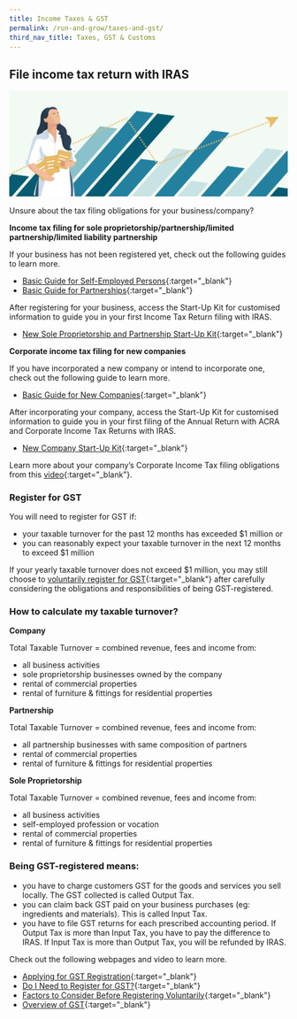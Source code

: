 ```yaml
---
title: Income Taxes & GST
permalink: /run-and-grow/taxes-and-gst/
third_nav_title: Taxes, GST & Customs
---
```


## File income tax return with IRAS

![Taxes GST](/images/grow/RunandGrow_TaxesGST.jpg)

Unsure about the tax filing obligations for your business/company?

**Income tax filing for sole proprietorship/partnership/limited partnership/limited liability partnership**

If your business has not been registered yet, check out the following guides to learn more.

- [Basic Guide for Self-Employed Persons](https://www.iras.gov.sg/irashome/Businesses/Self-Employed/Learning-the-basics/Basic-Guide-for-Self-Employed-Persons/){:target="_blank"}
- [Basic Guide for Partnerships](https://www.iras.gov.sg/irashome/Businesses/Self-Employed/Learning-the-basics/Basic-Guide-for-Partnerships/){:target="_blank"}

After registering for your business, access the Start-Up Kit for customised information to guide you in your first Income Tax Return filing with IRAS.

- [New Sole Proprietorship and Partnership Start-Up Kit](https://www.iras.gov.sg/irashome/Businesses/Self-Employed/Learning-the-basics/New-Sole-Proprietorship-and-Partnership-Start-Up-Kit/){:target="_blank"}

**Corporate income tax filing for new companies**

If you have incorporated a new company or intend to incorporate one, check out the following guide to learn more.

- [Basic Guide for New Companies](https://www.iras.gov.sg/irashome/NewCompanies/){:target="_blank"}

After incorporating your company, access the Start-Up Kit for customised information to guide you in your first filing of the Annual Return with ACRA and Corporate Income Tax Returns with IRAS.

- [New Company Start-Up Kit](https://www.iras.gov.sg/irashome/Businesses/Companies/Learning-the-basics-of-Corporate-Income-Tax/New-Company-Start-Up-Kit/){:target="_blank"}

Learn more about your company’s Corporate Income Tax filing obligations from this [video](https://www.youtube.com/watch?v=CLT0Qc9abbg&feature=youtu.be){:target="_blank"}.

### Register for GST

You will need to register for GST if:

- your taxable turnover for the past 12 months has exceeded $1 million or
- you can reasonably expect your taxable turnover in the next 12 months to exceed $1 million

If your yearly taxable turnover does not exceed $1 million, you may still choose to [voluntarily register for GST](https://www.iras.gov.sg/irashome/GST/Non-GST-registered-businesses/Registering-for-GST/Factors-to-Consider-Before-Registering-Voluntarily-for-GST/){:target="_blank"} after carefully considering the obligations and responsibilities of being GST-registered. 

### How to calculate my taxable turnover?

**Company**

Total Taxable Turnover = combined revenue, fees and income from:

- all business activities
- sole proprietorship businesses owned by the company
- rental of commercial properties
- rental of furniture & fittings for residential properties

**Partnership**

Total Taxable Turnover = combined revenue, fees and income from:

- all partnership businesses with same composition of partners
- rental of commercial properties
- rental of furniture & fittings for residential properties

**Sole Proprietorship**

Total Taxable Turnover = combined revenue, fees and income from:

- all business activities
- self-employed profession or vocation
- rental of commercial properties
- rental of furniture & fittings for residential properties

### Being GST-registered means:

- you have to charge customers GST for the goods and services you sell locally. The GST collected is called Output Tax.
- you can claim back GST paid on your business purchases (eg: ingredients and materials). This is called Input Tax.
- you have to file GST returns for each prescribed accounting period. If Output Tax is more than Input Tax, you have to pay the difference to IRAS. If Input Tax is more than Output Tax, you will be refunded by IRAS.

Check out the following webpages and video to learn more.

- [Applying for GST Registration](https://www.iras.gov.sg/IRASHome/GST/Non-GST-registered-businesses/Registering-for-GST/Applying-for-GST-Registration/){:target="_blank"}
- [Do I Need to Register for GST?](https://www.iras.gov.sg/IRASHome/GST/Non-GST-registered-businesses/Registering-for-GST/Do-I-Need-to-Register-for-GST/){:target="_blank"}
- [Factors to Consider Before Registering Voluntarily](https://www.iras.gov.sg/irashome/GST/Non-GST-registered-businesses/Registering-for-GST/Factors-to-Consider-Before-Registering-Voluntarily-for-GST/){:target="_blank"}
- [Overview of GST](https://elearn.iras.gov.sg/EdulearnNetUpload/CourseWare/IrasLearning/overviewOfGST/desktop/index.html){:target="_blank"}

<script src="/jquery/jquery.min.js"></script>
<script src="/jquery/bp-menu-new-tab.js"></script>
